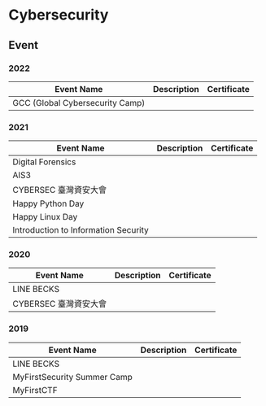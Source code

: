 # Cybersecurity

## Event

### 2022

| Event Name                      | Description | Certificate |
| ------------------------------- | ----------- | ----------- |
| GCC (Global Cybersecurity Camp) |             |             |

### 2021

| Event Name                           | Description | Certificate |
| ------------------------------------ | ----------- | ----------- |
| Digital Forensics                    |             |             |
| AIS3                                 |             |             |
| CYBERSEC 臺灣資安大會                |             |             |
| Happy Python Day                     |             |             |
| Happy Linux Day                      |             |             |
| Introduction to Information Security |             |             |

### 2020

| Event Name            | Description | Certificate |
| --------------------- | ----------- | ----------- |
| LINE BECKS            |             |             |
| CYBERSEC 臺灣資安大會 |             |

### 2019

| Event Name                  | Description | Certificate |
| --------------------------- | ----------- | ----------- |
| LINE BECKS                  |             |             |
| MyFirstSecurity Summer Camp |             |             |
| MyFirstCTF                  |             |             |